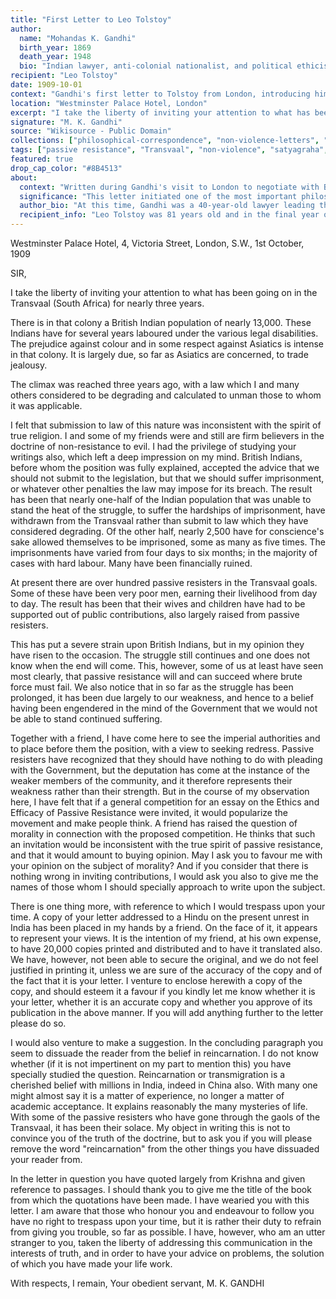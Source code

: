 ```yaml
---
title: "First Letter to Leo Tolstoy"
author:
  name: "Mohandas K. Gandhi"
  birth_year: 1869
  death_year: 1948
  bio: "Indian lawyer, anti-colonial nationalist, and political ethicist who employed nonviolent resistance to lead India's independence movement"
recipient: "Leo Tolstoy"
date: 1909-10-01
context: "Gandhi's first letter to Tolstoy from London, introducing himself and the passive resistance movement in South Africa, seeking Tolstoy's guidance on non-violence"
location: "Westminster Palace Hotel, London"
excerpt: "I take the liberty of inviting your attention to what has been going on in the Transvaal (South Africa) for nearly three years."
signature: "M. K. Gandhi"
source: "Wikisource - Public Domain"
collections: ["philosophical-correspondence", "non-violence-letters", "satyagraha-development"]
tags: ["passive resistance", "Transvaal", "non-violence", "satyagraha", "civil disobedience", "Indian struggle", "South Africa"]
featured: true
drop_cap_color: "#8B4513"
about:
  context: "Written during Gandhi's visit to London to negotiate with British authorities about the treatment of Indians in South Africa. This letter marks the beginning of the historic correspondence between Gandhi and Tolstoy that would profoundly influence the development of satyagraha. Text sourced from [Wikisource](https://en.wikisource.org/wiki/Correspondence_between_Tolstoy_and_Gandhi)."
  significance: "This letter initiated one of the most important philosophical exchanges in the history of non-violent resistance. Gandhi sought Tolstoy's guidance on passive resistance, which would later develop into his philosophy of satyagraha."
  author_bio: "At this time, Gandhi was a 40-year-old lawyer leading the Indian community's struggle against discriminatory laws in South Africa. He had been deeply influenced by Tolstoy's writings on non-violence."
  recipient_info: "Leo Tolstoy was 81 years old and in the final year of his life, having developed his philosophy of Christian anarchism and non-violent resistance that had influenced reformers worldwide."
---
```


Westminster Palace Hotel,
4, Victoria Street,
London, S.W.,
1st October, 1909

SIR,

I take the liberty of inviting your attention to what has been going on in the Transvaal (South Africa) for nearly three years.

There is in that colony a British Indian population of nearly 13,000. These Indians have for several years laboured under the various legal disabilities. The prejudice against colour and in some respect against Asiatics is intense in that colony. It is largely due, so far as Asiatics are concerned, to trade jealousy.

The climax was reached three years ago, with a law which I and many others considered to be degrading and calculated to unman those to whom it was applicable.

I felt that submission to law of this nature was inconsistent with the spirit of true religion. I and some of my friends were and still are firm believers in the doctrine of non-resistance to evil. I had the privilege of studying your writings also, which left a deep impression on my mind. British Indians, before whom the position was fully explained, accepted the advice that we should not submit to the legislation, but that we should suffer imprisonment, or whatever other penalties the law may impose for its breach. The result has been that nearly one-half of the Indian population that was unable to stand the heat of the struggle, to suffer the hardships of imprisonment, have withdrawn from the Transvaal rather than submit to law which they have considered degrading. Of the other half, nearly 2,500 have for conscience's sake allowed themselves to be imprisoned, some as many as five times. The imprisonments have varied from four days to six months; in the majority of cases with hard labour. Many have been financially ruined.

At present there are over hundred passive resisters in the Transvaal goals. Some of these have been very poor men, earning their livelihood from day to day. The result has been that their wives and children have had to be supported out of public contributions, also largely raised from passive resisters.

This has put a severe strain upon British Indians, but in my opinion they have risen to the occasion. The struggle still continues and one does not know when the end will come. This, however, some of us at least have seen most clearly, that passive resistance will and can succeed where brute force must fail. We also notice that in so far as the struggle has been prolonged, it has been due largely to our weakness, and hence to a belief having been engendered in the mind of the Government that we would not be able to stand continued suffering.

Together with a friend, I have come here to see the imperial authorities and to place before them the position, with a view to seeking redress. Passive resisters have recognized that they should have nothing to do with pleading with the Government, but the deputation has come at the instance of the weaker members of the community, and it therefore represents their weakness rather than their strength. But in the course of my observation here, I have felt that if a general competition for an essay on the Ethics and Efficacy of Passive Resistance were invited, it would popularize the movement and make people think. A friend has raised the question of morality in connection with the proposed competition. He thinks that such an invitation would be inconsistent with the true spirit of passive resistance, and that it would amount to buying opinion. May I ask you to favour me with your opinion on the subject of morality? And if you consider that there is nothing wrong in inviting contributions, I would ask you also to give me the names of those whom I should specially approach to write upon the subject.

There is one thing more, with reference to which I would trespass upon your time. A copy of your letter addressed to a Hindu on the present unrest in India has been placed in my hands by a friend. On the face of it, it appears to represent your views. It is the intention of my friend, at his own expense, to have 20,000 copies printed and distributed and to have it translated also. We have, however, not been able to secure the original, and we do not feel justified in printing it, unless we are sure of the accuracy of the copy and of the fact that it is your letter. I venture to enclose herewith a copy of the copy, and should esteem it a favour if you kindly let me know whether it is your letter, whether it is an accurate copy and whether you approve of its publication in the above manner. If you will add anything further to the letter please do so.

I would also venture to make a suggestion. In the concluding paragraph you seem to dissuade the reader from the belief in reincarnation. I do not know whether (if it is not impertinent on my part to mention this) you have specially studied the question. Reincarnation or transmigration is a cherished belief with millions in India, indeed in China also. With many one might almost say it is a matter of experience, no longer a matter of academic acceptance. It explains reasonably the many mysteries of life. With some of the passive resisters who have gone through the gaols of the Transvaal, it has been their solace. My object in writing this is not to convince you of the truth of the doctrine, but to ask you if you will please remove the word "reincarnation" from the other things you have dissuaded your reader from.

In the letter in question you have quoted largely from Krishna and given reference to passages. I should thank you to give me the title of the book from which the quotations have been made. I have wearied you with this letter. I am aware that those who honour you and endeavour to follow you have no right to trespass upon your time, but it is rather their duty to refrain from giving you trouble, so far as possible. I have, however, who am an utter stranger to you, taken the liberty of addressing this communication in the interests of truth, and in order to have your advice on problems, the solution of which you have made your life work.

With respects, I remain,
Your obedient servant,
M. K. GANDHI